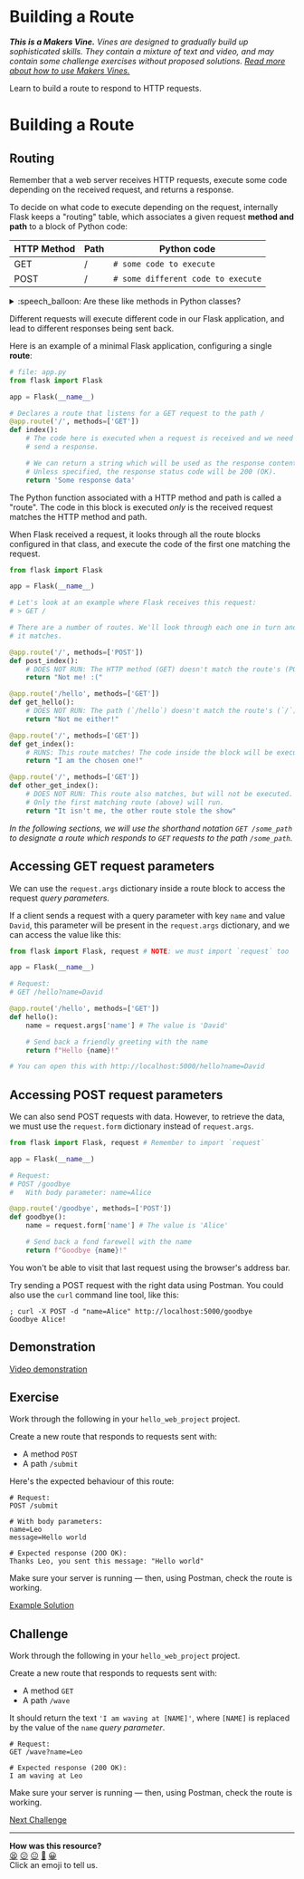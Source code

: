 # Building a Route

_**This is a Makers Vine.** Vines are designed to gradually build up sophisticated skills. They contain a mixture of text and video, and may contain some challenge exercises without proposed solutions. [Read more about how to use Makers
Vines.](https://github.com/makersacademy/course/blob/main/labels/vines.md)_

Learn to build a route to respond to HTTP requests.

<!-- OMITTED -->

# Building a Route

## Routing

Remember that a web server receives HTTP requests, execute some code depending on the received request, and returns a response.

To decide on what code to execute depending on the request, internally Flask keeps a "routing" table, which associates a given request **method and path** to a block of Python code:

| HTTP Method | Path | Python code                        |
| ----------- | ---- | ---------------------------------- |
| GET         | /    | `# some code to execute`           |
| POST        | /    | `# some different code to execute` |

<details>
  <summary>:speech_balloon: Are these like methods in Python classes?</summary>

  ---

  No. These are a different kind of method — a HTTP method.

  Each HTTP request comes with a label called a method which tells the server what kind of request it is. Common methods are GET (usually used to retrieve data) and POST (usually used to send data).

  ---

</details>

Different requests will execute different code in our Flask application, and lead to different responses being sent back.

Here is an example of a minimal Flask application, configuring a single **route**:

```python
# file: app.py
from flask import Flask

app = Flask(__name__)

# Declares a route that listens for a GET request to the path /
@app.route('/', methods=['GET'])
def index():
    # The code here is executed when a request is received and we need to 
    # send a response. 

    # We can return a string which will be used as the response content.
    # Unless specified, the response status code will be 200 (OK).
    return 'Some response data'
```

The Python function associated with a HTTP method and path is called a "route". The code in this block is executed _only_ is the received request matches the HTTP method and path.

When Flask received a request, it looks through all the route blocks configured in that class, and execute the code of the first one matching the request.

```python
from flask import Flask

app = Flask(__name__)

# Let's look at an example where Flask receives this request:
# > GET /

# There are a number of routes. We'll look through each one in turn and see if
# it matches.

@app.route('/', methods=['POST'])
def post_index():
    # DOES NOT RUN: The HTTP method (GET) doesn't match the route's (POST)
    return "Not me! :("

@app.route('/hello', methods=['GET'])
def get_hello():
    # DOES NOT RUN: The path (`/hello`) doesn't match the route's (`/`)
    return "Not me either!"

@app.route('/', methods=['GET'])
def get_index():
    # RUNS: This route matches! The code inside the block will be executed now.
    return "I am the chosen one!"

@app.route('/', methods=['GET'])
def other_get_index():
    # DOES NOT RUN: This route also matches, but will not be executed.
    # Only the first matching route (above) will run.
    return "It isn't me, the other route stole the show"
```

_In the following sections, we will use the shorthand notation `GET /some_path` to designate a route which responds to `GET` requests to the path `/some_path`._

## Accessing GET request parameters

We can use the `request.args` dictionary inside a route block to access the request _query parameters._

If a client sends a request with a query parameter with key `name` and value `David`, this parameter will be present in the `request.args` dictionary, and we can access the value like this:

```python
from flask import Flask, request # NOTE: we must import `request` too

app = Flask(__name__)

# Request:
# GET /hello?name=David

@app.route('/hello', methods=['GET'])
def hello():
    name = request.args['name'] # The value is 'David'

    # Send back a friendly greeting with the name
    return f"Hello {name}!"

# You can open this with http://localhost:5000/hello?name=David
```

## Accessing POST request parameters

We can also send POST requests with data. However, to retrieve the data, we must
use the `request.form` dictionary instead of `request.args`.

```python
from flask import Flask, request # Remember to import `request`

app = Flask(__name__)

# Request:
# POST /goodbye
#   With body parameter: name=Alice

@app.route('/goodbye', methods=['POST'])
def goodbye():
    name = request.form['name'] # The value is 'Alice'

    # Send back a fond farewell with the name
    return f"Goodbye {name}!"

```

You won't be able to visit that last request using the browser's address bar.

Try sending a POST request with the right data using Postman. You could also
use the `curl` command line tool, like this:

```shell
; curl -X POST -d "name=Alice" http://localhost:5000/goodbye
Goodbye Alice!
```

## Demonstration

[Video demonstration](https://www.youtube.com/watch?v=iCMsemJVbqo) <!-- OMITTED -->

## Exercise

Work through the following in your `hello_web_project` project.

Create a new route that responds to requests sent with:
  * A method `POST`
  * A path `/submit`

Here's the expected behaviour of this route:

```
# Request:
POST /submit

# With body parameters:
name=Leo
message=Hello world

# Expected response (2OO OK):
Thanks Leo, you sent this message: "Hello world"
```

Make sure your server is running — then, using Postman, check the route is working.

[Example Solution](https://www.youtube.com/watch?v=iCMsemJVbqo&t=1106s) <!-- OMITTED -->

## Challenge

Work through the following in your `hello_web_project` project.

Create a new route that responds to requests sent with:
  * A method `GET`
  * A path `/wave`

It should return the text `'I am waving at [NAME]'`, where `[NAME]` is replaced by the value of the `name` _query parameter_.

```
# Request:
GET /wave?name=Leo

# Expected response (200 OK):
I am waving at Leo
```

Make sure your server is running — then, using Postman, check the route is working.


[Next Challenge](03_test_driving_a_route.md)

<!-- BEGIN GENERATED SECTION DO NOT EDIT -->

---

**How was this resource?**  
[😫](https://airtable.com/shrUJ3t7KLMqVRFKR?prefill_Repository=makersacademy%2Fweb-applications-in-python&prefill_File=challenges%2F02_building_a_route.md&prefill_Sentiment=😫) [😕](https://airtable.com/shrUJ3t7KLMqVRFKR?prefill_Repository=makersacademy%2Fweb-applications-in-python&prefill_File=challenges%2F02_building_a_route.md&prefill_Sentiment=😕) [😐](https://airtable.com/shrUJ3t7KLMqVRFKR?prefill_Repository=makersacademy%2Fweb-applications-in-python&prefill_File=challenges%2F02_building_a_route.md&prefill_Sentiment=😐) [🙂](https://airtable.com/shrUJ3t7KLMqVRFKR?prefill_Repository=makersacademy%2Fweb-applications-in-python&prefill_File=challenges%2F02_building_a_route.md&prefill_Sentiment=🙂) [😀](https://airtable.com/shrUJ3t7KLMqVRFKR?prefill_Repository=makersacademy%2Fweb-applications-in-python&prefill_File=challenges%2F02_building_a_route.md&prefill_Sentiment=😀)  
Click an emoji to tell us.

<!-- END GENERATED SECTION DO NOT EDIT -->
